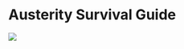 <!--
id: 23807980753
link: http://tumblr.atmos.org/post/23807980753/austerity-survival-guide
slug: austerity-survival-guide
date: Sat May 26 2012 11:04:31 GMT-0700 (PDT)
publish: 2012-05-026
tags: 
title: Austerity Survival Guide
-->


Austerity Survival Guide
========================

![](http://31.media.tumblr.com/tumblr_m4n67jWzVJ1qz4sngo1_1280.jpg)

